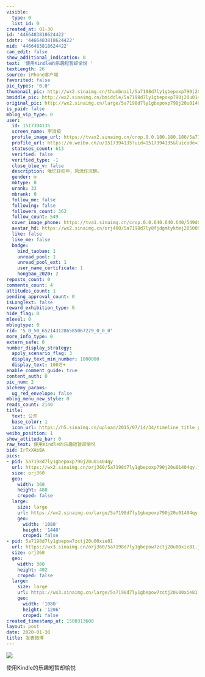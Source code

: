 ```yaml
---
visible:
  type: 0
  list_id: 0
created_at: 01-30
id: '4466483818624422'
idstr: '4466483818624422'
mid: '4466483818624422'
can_edit: false
show_additional_indication: 0
text: '使用Kindle的乐趣短暂却愉悦 '
textLength: 26
source: iPhone客户端
favorited: false
pic_types: '0,0'
thumbnail_pic: http://wx2.sinaimg.cn/thumbnail/5a7198d7ly1gbepoxp790j20u01404qy.jpg
bmiddle_pic: http://wx2.sinaimg.cn/bmiddle/5a7198d7ly1gbepoxp790j20u01404qy.jpg
original_pic: http://wx2.sinaimg.cn/large/5a7198d7ly1gbepoxp790j20u01404qy.jpg
is_paid: false
mblog_vip_type: 0
user:
  id: 1517394135
  screen_name: 李消极
  profile_image_url: https://tvax2.sinaimg.cn/crop.0.0.180.180.180/5a7198d7ly8fjdgmtyktmj20500500so.jpg?KID=imgbed,tva&Expires=1606399196&ssig=EpTZqlt10x
  profile_url: https://m.weibo.cn/u/1517394135?uid=1517394135&luicode=10000011&lfid=2304131517394135_-_WEIBO_SECOND_PROFILE_WEIBO
  statuses_count: 613
  verified: false
  verified_type: -1
  close_blue_v: false
  description: 唯忆轻狂年，风流任沉醉。
  gender: m
  mbtype: 0
  urank: 33
  mbrank: 0
  follow_me: false
  following: false
  followers_count: 362
  follow_count: 549
  cover_image_phone: https://tva1.sinaimg.cn/crop.0.0.640.640.640/549d0121tw1egm1kjly3jj20hs0hsq4f.jpg
  avatar_hd: https://wx2.sinaimg.cn/orj480/5a7198d7ly8fjdgmtyktmj20500500so.jpg
  like: false
  like_me: false
  badge:
    bind_taobao: 1
    unread_pool: 1
    unread_pool_ext: 1
    user_name_certificate: 1
    hongbao_2020: 2
reposts_count: 0
comments_count: 4
attitudes_count: 1
pending_approval_count: 0
isLongText: false
reward_exhibition_type: 0
hide_flag: 0
mlevel: 0
mblogtype: 0
rid: '5_0_50_6521431286585067279_0_0_0'
more_info_type: 0
extern_safe: 0
number_display_strategy:
  apply_scenario_flag: 3
  display_text_min_number: 1000000
  display_text: 100万+
enable_comment_guide: true
content_auth: 0
pic_num: 2
alchemy_params:
  ug_red_envelope: false
mblog_menu_new_style: 0
reads_count: 2140
title:
  text: 公开
  base_color: 1
  icon_url: https://h5.sinaimg.cn/upload/2015/07/14/34/timeline_title_public_default.png
weibo_position: 1
show_attitude_bar: 0
raw_text: 使用Kindle的乐趣短暂却愉悦 ​​​
bid: IrTxXAbBA
pics:
- pid: 5a7198d7ly1gbepoxp790j20u01404qy
  url: https://wx2.sinaimg.cn/orj360/5a7198d7ly1gbepoxp790j20u01404qy.jpg
  size: orj360
  geo:
    width: 360
    height: 480
    croped: false
  large:
    size: large
    url: https://wx2.sinaimg.cn/large/5a7198d7ly1gbepoxp790j20u01404qy.jpg
    geo:
      width: '1080'
      height: '1440'
      croped: false
- pid: 5a7198d7ly1gbepow7zctj20u00xie81
  url: https://wx3.sinaimg.cn/orj360/5a7198d7ly1gbepow7zctj20u00xie81.jpg
  size: orj360
  geo:
    width: 360
    height: 402
    croped: false
  large:
    size: large
    url: https://wx3.sinaimg.cn/large/5a7198d7ly1gbepow7zctj20u00xie81.jpg
    geo:
      width: '1080'
      height: '1206'
      croped: false
created_timestamp_at: 1580313600
layout: post
date: 2020-01-30
title: 发表微博
---
```


![](https://image.baidu.com/search/down?url=http://wx2.sinaimg.cn/large/5a7198d7ly1gbepoxp790j20u01404qy.jpg)

使用Kindle的乐趣短暂却愉悦 

